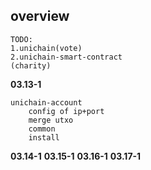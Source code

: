 ## overview
```
TODO:
1.unichain(vote)
2.unichain-smart-contract
(charity)
```
**03.13-1**
```
unichain-account
    config of ip+port
    merge utxo
    common
    install
```
**03.14-1**
**03.15-1**
**03.16-1**
**03.17-1**